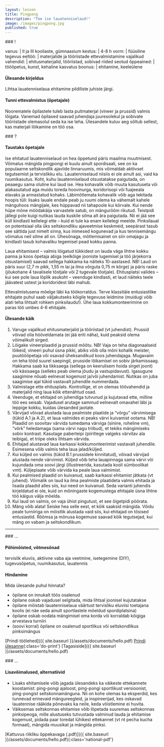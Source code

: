 ```yaml
---
layout: lesson
title: Pingpong
description: "Tee ise lauatenniselaud!"
image: /images/pingpong.jpg
published: true
---
```



<section class="section-bang">
### !

vanus: 				| II ja III kooliaste, gümnaasium
kestus: 			| 4-8 h
vorm: 				| füüsiline tegevus
eeltöö:				| materjalide ja tööriistade ettevalmistamine
vajalikud vahendid:	| ehitusmaterjalid, tööriistad, sobivad riided
seotud õppeained:	| tööõpetus, kunst, kehaline kasvatus
boonus:				| ehitamine, keeleülene

#### Ülesande kirjeldus
Lihtsa lauatenniselaua ehitamine pildiliste juhiste järgi.

#### Tunni ettevalmistus (õpetajale)
Noorematele õpilastele tuleb lasta puitmaterjal (vineer ja prussid) valmis lõigata. Vanemad õpilased saavad juhendaja juuresolekul ja sobivate tööriistade olemasolul seda ka ise teha. Ülesandele kuluv aeg sõltub sellest, kas materjali lõikamine on töö osa.

</section>

<section class="section-question">
### ?

#### Taustaks õpetajale
Ise ehitatud lauatenniselaud on hea õppetund päris maailma muutmisest. Võimalus mängida pingpongi ei kuulu ainult spordisaali, see on ka populaarne seltskondlik ajaviide linnaruumis, mis võimaldab aktiivset tegutsemist ja tervislikku elu. Lauatenniselaud niisiis ei ole ainult asi, vaid ka ruumikasutus. Koht, kuhu lauatenniselaud otsustatakse paigutada, on peaaegu sama oluline kui laud ise. Hea kohavalik võib muuta kasutuseta või alakasutatud aga muidu toreda hoovinurga, koridorisopi või fuajeeala elavaks ja armastatud kohaks. Läbimõtlemata kohavalik võib aga tekitada hoopis tüli: lisaks lauale endale peab ju ruumi olema ka vähemalt kahele mänguhoos mängijale, kes hüppavad nii tahapoole kui kõrvale. Kui nende hüpe mõne möödakäija varvastele satub, on mängurõõm rikutud. Teistpidi jällegi pole kuigi nutikas lauda kuskile silma alt ära paigutada. Nii ei jää see küll kindlasti kellelegi ette – kuid ei tule ka enam kellelegi meelde. Pinksilaual on potentsiaal olla üks seltskondliku ajaveetmise keskmeid, seepärast tasub see sättida just nimelt sinna, kus inimesed kogunevad ja kus tennisemängu võimalus neil silme all on. Ühesõnaga, mõtlemisainet on siin omajagu ja kindlasti tasub kohavaliku tegemisel pead kokku panna.

Laua ehitamisest – valmis lõigatud tükkidest on lauda väga lihtne kokku panna ja koos õpetaja abiga (eelkõige jooniste lugemisel ja töö järjekorra otsustamisel) saavad sellega hakkama ka näiteks 10-aastased. NB! Laud on päris suur (2,7 m pikk, 1,55 m lai ja ilma võrguta 0,75 m kõrge) ja päris raske (jõukohane 4 tavalisele tõstjale või 2 tugevale tõstjale). Ehitusplatsi valides – kui see pole laua lõplik asukoht – veenduge kindlasti, et laud näiteks teele jäävatest ustest ja koridoridest läbi mahub.

Ettevalmistusena mõelge läbi ka töökorraldus. Terve klassitäie entusiastlike ehitajate puhul saab väljakutseks kõigile tegevuse leidmine (muidugi võib alati teha lihtsalt rohkem pinksilaudu!). Ühe laua kokkumonteerimine on paras töö umbes 4-6 ehitajale.

#### Ülesande käik
1. Varuge vajalikud ehitusmaterjalid ja tööriistad (vt juhendist). Prussid võivad olla hööveldamata (ei jää eriti näha), kuid peaksid olema võimalikult sirged.
2. Lõigake vineerplaadid ja prussid mõõtu. NB! Vaja on teha diagonaalseid lõikeid, vineeri puhul üsna pikki, abiks võib olla mõni kohalik meister, puutööõpetaja või osavad üheksandikud koos juhendajaga. Mugavaim on teha tööd suurel saepingil, prusside lõikamisel on sobiv järkamissaag. Hakkama saab ka tikksaega (sellega on keerulisem hoida sirget joont) või käsisaega (selleks peab olema jõudu ja vastupidavust). Igasugune saagimine nõuab eelnevat kogemust ja/või juhendamist. Nutikas on juba saagimise ajal tükid vastavalt juhendile nummerdada.
3. Valmistage ette ehitusplats. Kontrollige, et on olemas töövahendid ja materjalid ning laua kõik ettenähtud osad.
4. Veenduge, et ehitajad on juhendiga tutvunud ja kujutavad ette, milline töö ees seisab. Vajadusel arutage sammud eelnevalt omavahel läbi ja leppige kokku, kuidas ülesanded jaotate.
5. Värvijad võivad alustada laua pealmiste plaatide ja “võrgu” värvimisega (tükid A.1 ja A.2), et laua valmides ei peaks värvi kuivamist ootama. NB! Plaadid on soovitav värvida tumedama värviga (sinine, roheline vm), “võrk” heledamaga (sama värvi nagu triibud), et tekiks mängimiseks sobiv kontrast. Kasutage paberteipi (piiritlege valgeks värvitav ala teibiga), et triipe oleks lihtsam värvida.
6. Ehitajad alustavad laua karkassi kokkumonteerimist vastavalt juhendile. Esimesena võib valmis teha laua jalad/küljed.
7. Kui küljed on valmis (tükid B.1 prussidele kinnitatud), võivad värvijad alustada nende värvimist. Küljed võib teha lauapinnaga sama värvi või kujundada oma soovi järgi (illustreerida, kasutada kooli sümboolikat vmt). Küljeplaate võib värvida ka peale laua valmimist.
8. Kui pealmised plaadid on kuivanud, saab karkassi ehitamist jätkata (vt juhend). Võimalik on laud ka ilma pealmiste plaatideta valmis ehitada ja lisada plaadid alles siis, kui need on kuivanud. Seda varianti juhendis kirjeldatud ei ole, kuid on mõningaste kogemustega ehitajale üsna lihtne töö käigus välja mõelda.
9. Kui laud on valmis, on vaja ühist pingutust, et see õigetpidi pöörata.
10. Mäng võib alata! Seiske hea selle eest, et kõik saaksid mängida. Võidu peale turniiriga on mõistlik alustada vaid siis, kui ehitajad on tõsised entusiastid. Rõõmsa ja mõnusa kogemuse saavad kõik tegutsejad, kui mäng on vabam ja seltskondlikum.
</section>

------

<section class="section-dots">
### ...

#### Põhimõisted, võtmesõnad
tervislik eluviis, aktiivne vaba aja veetmine, isetegemine (DIY), tugevusõpetus, ruumikasutus, lauatennis

#### Hindamine
Mida ülesande puhul hinnata?
+ õpilane on innukalt töös osalenud
+ õpilane oskab vajadusel selgitada, mida lihtsal joonisel kujutatakse
+ õpilane mõistab lauatenniselaua väärtust tervisliku eluviisi toetajana koolis (ei näe seda ainult sportlastele mõeldud spordiplatsina)
+ õpilane oskab oodata mängimisel oma korda või korraldab kõigiga arvestava turniiri
+ (soovi korral) õpilane on osalenud sportlikus või seltskondlikus pinksimängus

[Prindi töölehed]({{ site.baseurl }}/assets/documents/hello.pdf)
[Prindi ülesanne](){:class='do-print'}
[Tagasiside]({{ site.baseurl }}/assets/documents/hello.pdf)
</section>

<section class="section-background">
### ...

#### Lisavõimalused, alternatiivid
+ Lisaks ehitamisele võib jagada ülesandeks ka väikeste ettekannete koostamist: ping-pongi ajaloost, ping-pongi sportlikust versioonist, ping-pongist seltskonnamänguna. Nii on kohe olemas ka eksperdid, kes tunnevad erinevaid mängureegleid, ja inspireerijad, kes oskavad lauatennise rääkida põnevaks ka neile, keda võistlemine ei huvita.
+ Väiksemas seltskonnas ehitamise võib lõpetada suuremas seltskonnas pinksipeoga, mille alustuseks tutvustada valminud lauda ja ehitamise kogemust, pidada paar toredat lühikest ettekannet (vt nt pecha kucha formaat), mängida muusikat ja mängida pinksi.

[Kattuvus riikliku õppekavaga (.pdf)]({{ site.baseurl }}/assets/documents/hello.pdf){:class='national-pdf'}
</section>
